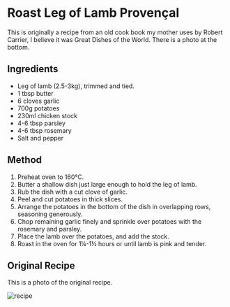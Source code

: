 
# Roast Leg of Lamb Provençal # 

This is originally a recipe from an old cook book my mother uses by Robert Carrier, I believe it was Great Dishes of the World. There is a photo at the bottom.

## Ingredients ## 
- Leg of lamb (2.5-3kg), trimmed and tied.
- 1 tbsp butter
- 6 cloves garlic
- 700g potatoes
- 230ml chicken stock
- 4-6 tbsp parsley
- 4-6 tbsp rosemary
- Salt and pepper

## Method ## 

1. Preheat oven to 160°C.
2. Butter a shallow dish just large enough to hold the leg of lamb.
2. Rub the dish with a cut clove of garlic.
3. Peel and cut potatoes in thick slices.
4. Arrange the potatoes in the bottom of the dish in overlapping rows, seasoning generously.
5. Chop remaining garlic finely and sprinkle over potatoes with the rosemary and parsley.
6. Place the lamb over the potatoes, and add the stock.
6. Roast in the oven for 1¼-1½ hours or until lamb is pink and tender.

## Original Recipe ##
This is a photo of the original recipe.

![recipe](/public/images/Roast-Leg-of-Lamb-Provençal.jpg)
